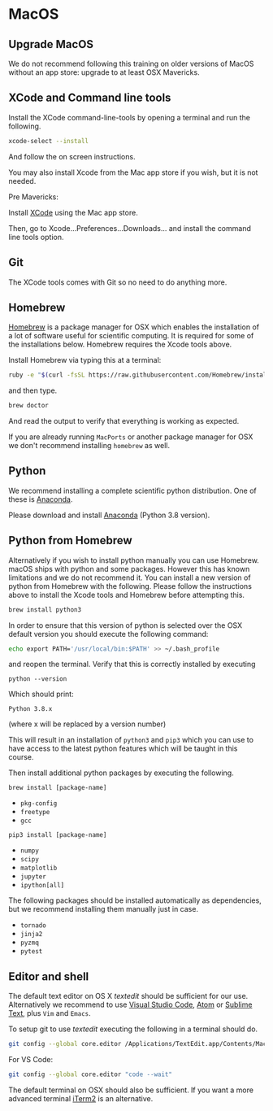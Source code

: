 # MacOS

## Upgrade MacOS

We do not recommend following this training on older versions of MacOS without an app store: upgrade to at least OSX Mavericks.

## XCode and Command line tools

Install the XCode command-line-tools by opening a terminal and run the following.

``` bash
xcode-select --install
```
And follow the on screen instructions.

You may also install Xcode from the Mac app store if you wish, but it is not needed.

Pre Mavericks:

Install [XCode](https://itunes.apple.com/us/app/xcode/id497799835) using the Mac app store.

Then, go to Xcode...Preferences...Downloads... and install the command line tools option.

## Git

The XCode tools comes with Git so no need to do anything more.

## Homebrew

[Homebrew](brew.sh) is a package manager for OSX which enables the installation of a lot of software useful for scientific computing.
It is required for some of the installations below.
Homebrew requires the Xcode tools above.

Install Homebrew via typing this at a terminal:

``` bash
ruby -e "$(curl -fsSL https://raw.githubusercontent.com/Homebrew/install/master/install)"
```

and then type.

```bash
brew doctor
```

And read the output to verify that everything is working as expected.

If you are already running `MacPorts` or another package manager for OSX we don't recommend installing `homebrew` as well.

## Python

We recommend installing a complete scientific python distribution.
One of these is [Anaconda](https://www.anaconda.com/distribution/).

Please download and install [Anaconda](https://www.anaconda.com/download/) (Python 3.8 version).

## Python from Homebrew

Alternatively if you wish to install python manually you can use Homebrew.
macOS ships with python and some packages.
However this has known limitations and we do not recommend it.
You can install a new version of python from Homebrew with the following.
Please follow the instructions above to install the Xcode tools and Homebrew before attempting this.

```bash
brew install python3
```

In order to ensure that this version of python is selected over the OSX default version you should execute the following command:

```bash
echo export PATH='/usr/local/bin:$PATH' >> ~/.bash_profile
```

and reopen the terminal. Verify that this is correctly installed by executing

```
python --version
```

Which should print:

```
Python 3.8.x
```

(where x will be replaced by a version number)

This will result in an installation of `python3` and `pip3` which you can use to have access to the latest python features which will be taught in this course.

Then install additional python packages by executing the following.

`brew install [package-name]`
* `pkg-config`
* `freetype`
* `gcc`

`pip3 install [package-name]`
* `numpy`
* `scipy`
* `matplotlib`
* `jupyter`
* `ipython[all]`

The following packages should be installed automatically as dependencies, but we recommend installing them manually just in case.

* `tornado`
* `jinja2`
* `pyzmq`
* `pytest`

## Editor and shell

The default text editor on OS X *textedit* should be sufficient for our use.
Alternatively we recommend to use [Visual Studio Code](https://code.visualstudio.com/), [Atom](https://atom.io) or [Sublime Text](https://www.sublimetext.com), plus `Vim` and `Emacs`.

To setup git to use *textedit* executing the following in a terminal should do.

``` bash
git config --global core.editor /Applications/TextEdit.app/Contents/MacOS/TextEdit
```

For VS Code:
``` bash
git config --global core.editor "code --wait"
```

The default terminal on OSX should also be sufficient.
If you want a more advanced terminal [iTerm2](http://www.iterm2.com/) is an alternative.
